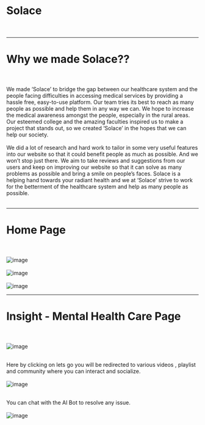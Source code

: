 # Solace <br></br>
-----------------------------------------------------------------------------------------------------------------------------------------------------------------------
# Why we made Solace??  <br></br>

We made ‘Solace’ to bridge the gap between our healthcare system and the people facing difficulties in accessing medical services by providing a hassle free, easy-to-use platform. Our team tries its best to reach as many people as possible and help them in any way we can. We hope to increase the medical awareness amongst the people, especially in the rural areas. Our esteemed college and the amazing faculties inspired us to make a project that stands out, so we created ‘Solace’ in the hopes that we can help our society. <br></br>
We did a lot of research and hard work to tailor in some very useful features into our website so that it could benefit people as much as possible. And we won’t stop just there. We aim to take reviews and suggestions from our users and keep on improving our website so that it can solve as many problems as possible and bring a smile on people’s faces. Solace is a helping hand towards your radiant health and we at ‘Solace’ strive to work for the betterment of the healthcare system and help as many people as possible. <br></br>

-----------------------------------------------------------------------------------------------------------------------------------------------------------------------

# Home Page  <br></br>

![image](https://user-images.githubusercontent.com/73026322/185738194-22ec61f8-9181-412c-bff4-39f7b88445d3.png)<br></br>
![image](https://user-images.githubusercontent.com/73026322/185738270-d41880b0-c9b7-494a-820b-84b54624bb94.png)<br></br>
![image](https://user-images.githubusercontent.com/73026322/185738280-8933a6a7-4e4d-4749-95f8-baab60f1ffca.png)

-----------------------------------------------------------------------------------------------------------------------------------------------------------------------

# Insight - Mental Health Care Page <br></br>

![image](https://user-images.githubusercontent.com/73026322/185738354-b6b90eb4-9909-44e5-b55e-c69934501428.png)<br></br>

Here by clicking on lets go you will be redirected to various videos , playlist and community where you can interact and socialize. <br></br>
![image](https://user-images.githubusercontent.com/73026322/185738388-70317587-b083-4a7f-a973-168cf3621f88.png)<br></br>

You can chat with the AI Bot to resolve any issue.<br></br>
![image](https://user-images.githubusercontent.com/73026322/185738424-e7038b47-c1e7-49fa-83ed-889abc7d64fe.png)



